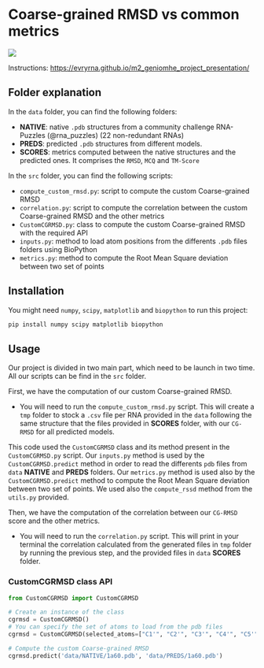 # Coarse-grained RMSD vs common metrics

![](img/website_image.png)

Instructions: <https://evryrna.github.io/m2_geniomhe_project_presentation/>

## Folder explanation

In the `data` folder, you can find the following folders:

- **NATIVE**: native `.pdb` structures from a community challenge RNA-Puzzles (@rna_puzzles) (22 non-redundant RNAs)
- **PREDS**: predicted `.pdb` structures from different models.
- **SCORES**: metrics computed between the native structures and the predicted ones. It comprises the `RMSD`, `MCQ` and `TM-Score`

In the `src` folder, you can find the following scripts:

- `compute_custom_rmsd.py`: script to compute the custom Coarse-grained RMSD
- `correlation.py`: script to compute the correlation between the custom Coarse-grained RMSD and the other metrics
- `CustomCGRMSD.py`: class to compute the custom Coarse-grained RMSD with the required API
- `inputs.py`: method to load atom positions from the differents `.pdb` files folders using BioPython
- `metrics.py`: method to compute the Root Mean Square deviation between two set of points

## Installation

You might need `numpy`, `scipy`, `matplotlib` and `biopython` to run this project:

```bash
pip install numpy scipy matplotlib biopython
```

## Usage

Our project is divided in two main part, which need to be launch in two time. All our scripts can be find in the `src` folder.

First, we have the computation of our custom Coarse-grained RMSD.

- You will need to run the `compute_custom_rmsd.py` script. This will create a `tmp` folder to stock a `.csv` file per RNA provided in the `data` following the same structure that the files provided in **SCORES** folder, with our `CG-RMSD` for all predicted models.

This code used the `CustomCGRMSD` class and its method present in the `CustomCGRMSD.py` script. Our `inputs.py` method is used by the `CustomCGRMSD.predict` method in order to read the differents `pdb` files from `data` **NATIVE** and **PREDS** folders. Our `metrics.py` method is used also by the `CustomCGRMSD.predict` method to compute the Root Mean Square deviation between two set of points. We used also the `compute_rssd` method from the `utils.py` provided.

Then, we have the computation of the correlation between our `CG-RMSD` score and the other metrics.

- You will need to run the `correlation.py` script. This will print in your terminal the correlation calculated from the generated files in `tmp` folder by running the previous step, and the provided files in `data` **SCORES** folder.

### CustomCGRMSD class API

```python
from CustomCGRMSD import CustomCGRMSD

# Create an instance of the class
cgrmsd = CustomCGRMSD() 
# You can specify the set of atoms to load from the pdb files
cgrmsd = CustomCGRMSD(selected_atoms=["C1'", "C2'", "C3'", "C4'", "C5'", "P", "O5'"])

# Compute the custom Coarse-grained RMSD
cgrmsd.predict('data/NATIVE/1a60.pdb', 'data/PREDS/1a60.pdb')
```
